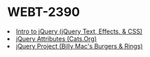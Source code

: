 # WEBT-2390
<html>
  <li>
  <a href="jQuery/index.html">Intro to jQuery (jQuery Text, Effects, & CSS)</a>
  </li>
  <li>
  <a href="jQuery2/index.html">jQuery Attributes (Cats.Org) </a>
  </li>
  <li>
  <a href="jQuery3/index.html">jQuery Project (Billy Mac's Burgers & Rings)</a>
  </li>
</html>
